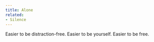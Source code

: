 ```yaml
---
title: Alone
related:
- Silence
---
```


Easier to be distraction-free.
Easier to be yourself.
Easier to be free.
